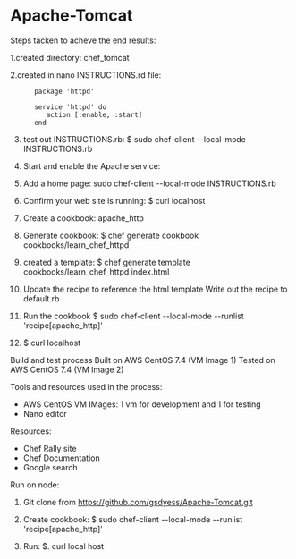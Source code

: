# Apache-Tomcat

Steps tacken to acheve the end results:

  1.created directory: chef_tomcat
  
  2.created in nano INSTRUCTIONS.rd file:
 
          package 'httpd'

          service 'httpd' do
             action [:enable, :start]
          end
          
  3. test out INSTRUCTIONS.rb: $ sudo chef-client --local-mode INSTRUCTIONS.rb  
  
  4. Start and enable the Apache service: 
  
  5. Add a home page: sudo chef-client --local-mode INSTRUCTIONS.rb
  
  6. Confirm your web site is running: $ curl localhost
  
  7. Create a cookbook: apache_http
  
  8. Generate cookbook: $ chef generate cookbook cookbooks/learn_chef_httpd
          
  9. created a template: $ chef generate template cookbooks/learn_chef_httpd index.html   
  
  10. Update the recipe to reference the html template
      Write out the recipe to default.rb
  11. Run the cookbook $ sudo chef-client --local-mode --runlist 'recipe[apache_http]'
  
  12. $ curl localhost
  
Build and test process
  Built on AWS CentOS 7.4 (VM Image 1)
  Tested on AWS CentOS 7.4 (VM Image 2)
  
Tools and resources used in the process:
  - AWS CentOS VM IMages: 1 vm for development and 1 for testing
  - Nano editor
  
  Resources: 
  - Chef Rally site
  - Chef Documentation
  - Google search 
       
Run on node:
 1. Git clone from https://github.com/gsdyess/Apache-Tomcat.git
  
  2. Create cookbook: $ sudo chef-client --local-mode --runlist 'recipe[apache_http]’
  
  3. Run: $. curl local host
